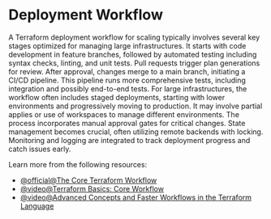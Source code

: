 # Deployment Workflow

A Terraform deployment workflow for scaling typically involves several key stages optimized for managing large infrastructures. It starts with code development in feature branches, followed by automated testing including syntax checks, linting, and unit tests. Pull requests trigger plan generations for review. After approval, changes merge to a main branch, initiating a CI/CD pipeline. This pipeline runs more comprehensive tests, including integration and possibly end-to-end tests. For large infrastructures, the workflow often includes staged deployments, starting with lower environments and progressively moving to production. It may involve partial applies or use of workspaces to manage different environments. The process incorporates manual approval gates for critical changes. State management becomes crucial, often utilizing remote backends with locking. Monitoring and logging are integrated to track deployment progress and catch issues early.

Learn more from the following resources:

- [@official@The Core Terraform Workflow](https://developer.hashicorp.com/terraform/intro/core-workflow)
- [@video@Terraform Basics: Core Workflow](https://www.youtube.com/watch?v=sqLD39xqcx0)
- [@video@Advanced Concepts and Faster Workflows in the Terraform Language](https://www.youtube.com/watch?v=J8J7ixBNF-M)